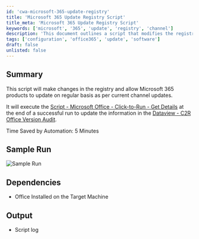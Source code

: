 ```yaml
---
id: 'cwa-microsoft-365-update-registry'
title: 'Microsoft 365 Update Registry Script'
title_meta: 'Microsoft 365 Update Registry Script'
keywords: ['microsoft', '365', 'update', 'registry', 'channel']
description: 'This document outlines a script that modifies the registry to enable regular updates for Microsoft 365 products according to the current channel updates. It also executes a follow-up script to update version information in the relevant audit data view.'
tags: ['configuration', 'office365', 'update', 'software']
draft: false
unlisted: false
---
```

## Summary

This script will make changes in the registry and allow Microsoft 365 products to update on regular basis as per current channel updates.

It will execute the [Script - Microsoft Office - Click-to-Run - Get Details](https://proval.itglue.com/DOC-5078775-13932545) at the end of a successful run to update the information in the [Dataview - C2R Office Version Audit](https://proval.itglue.com/DOC-5078775-13932548).

Time Saved by Automation: 5 Minutes

## Sample Run

![Sample Run](5078775/docs/8181470/images/11397941)

## Dependencies

- Office Installed on the Target Machine

## Output

- Script log


